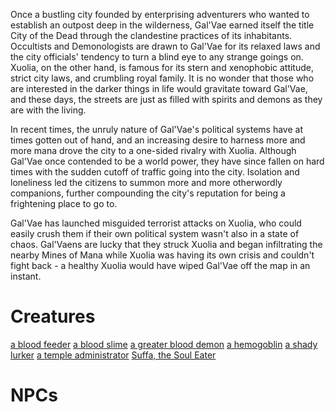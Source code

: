 <!-- TITLE: Gal'Vae -->
<!-- SUBTITLE: City of the Dead -->

Once a bustling city founded by enterprising adventurers who wanted to establish an outpost deep in the wilderness, Gal'Vae earned itself the title City of the Dead through the clandestine practices of its inhabitants. Occultists and Demonologists are drawn to Gal'Vae for its relaxed laws and the city officials' tendency to turn a blind eye to any strange goings on. Xuolia, on the other hand, is famous for its stern and xenophobic attitude, strict city laws, and crumbling royal family. It is no wonder that those who are interested in the darker things in life would gravitate toward Gal'Vae, and these days, the streets are just as filled with spirits and demons as they are with the living.

In recent times, the unruly nature of Gal'Vae's political systems have at times gotten out of hand, and an increasing desire to harness more and more mana drove the city to a one-sided rivalry with Xuolia. Although Gal'Vae once contended to be a world power, they have since fallen on hard times with the sudden cutoff of traffic going into the city. Isolation and loneliness led the citizens to summon more and more otherwordly companions, further compounding the city's reputation for being a frightening place to go to.

Gal'Vae has launched misguided terrorist attacks on Xuolia, who could easily crush them if their own political system wasn't also in a state of chaos. Gal'Vaens are lucky that they struck Xuolia and began infiltrating the nearby Mines of Mana while Xuolia was having its own crisis and couldn't fight back - a healthy Xuolia would have wiped Gal'Vae off the map in an instant.


# Creatures
[a blood feeder](a-blood-feeder)
[a blood slime](a-blood-slime)
[a greater blood demon](a-greater-blood-demon)
[a hemogoblin](a-hemogoblin)
[a shady lurker](a-shady-lurker)
[a temple administrator](a-temple-administrator)
[Suffa, the Soul Eater](suffa-the-soul-eater)



# NPCs